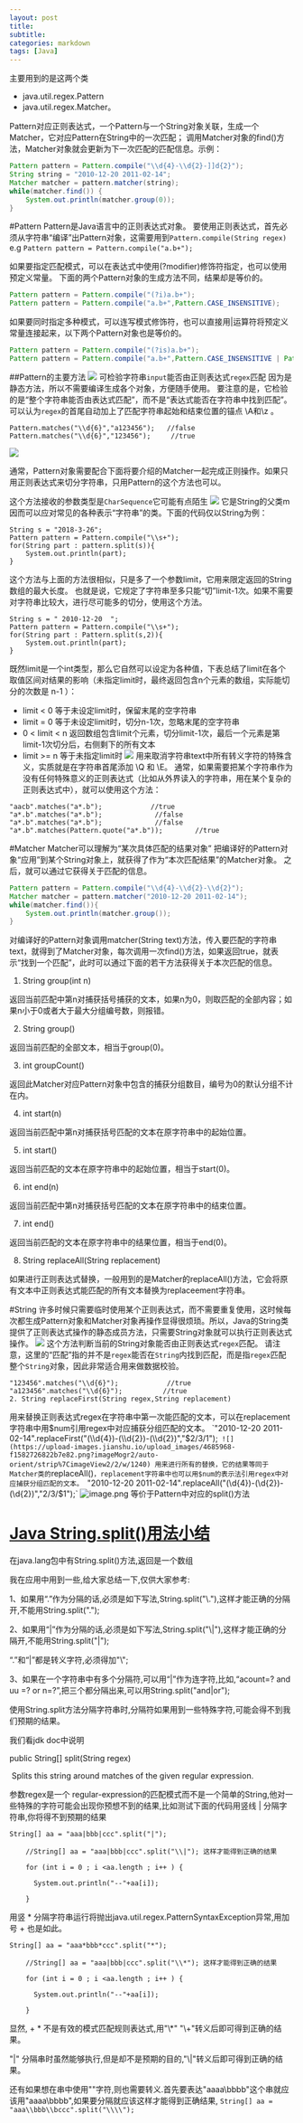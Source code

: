 ```yaml
---
layout: post
title: 
subtitle: 
categories: markdown
tags: [Java]
---
```




主要用到的是这两个类

- java.util.regex.Pattern
- java.util.regex.Matcher。

Pattern对应正则表达式，一个Pattern与一个String对象关联，生成一个Matcher，它对应Pattern在String中的一次匹配； 
调用Matcher对象的find()方法，Matcher对象就会更新为下一次匹配的匹配信息。示例：
```java
Pattern pattern = Pattern.compile("\\d{4}-\\d{2}-]]d{2}");
String string = "2010-12-20 2011-02-14";
Matcher matcher = pattern.matcher(string);
while(matcher.find()) {
    System.out.println(matcher.group(0));
}
```
#Pattern
Pattern是Java语言中的正则表达式对象。
要使用正则表达式，首先必须从字符串“编译”出Pattern对象，这需要用到`Pattern.compile(String regex)`
e.g
`Pattern pattern = Pattern.compile("a.b+");`

如果要指定匹配模式，可以在表达式中使用(?modifier)修饰符指定，也可以使用预定义常量。
下面的两个Pattern对象的生成方法不同，结果却是等价的。
```java
Pattern pattern = Pattern.compile("(?i)a.b+");
Pattern pattern = Pattern.compile("a.b+",Pattern.CASE_INSENSITIVE);
```
如果要同时指定多种模式，可以连写模式修饰符，也可以直接用|运算符将预定义常量连接起来，以下两个Pattern对象也是等价的。
```java
Pattern pattern = Pattern.compile("(?is)a.b+");
Pattern pattern = Pattern.compile("a.b+",Pattern.CASE_INSENSITIVE | Pattern.DOTALL);
```
##Pattern的主要方法
![](https://upload-images.jianshu.io/upload_images/4685968-2d16306314c523f7.png?imageMogr2/auto-orient/strip%7CimageView2/2/w/1240)
可检验字符串`input`能否由正则表达式`regex`匹配
因为是静态方法，所以不需要编译生成各个对象，方便随手使用。
要注意的是，它检验的是“整个字符串能否由表达式匹配”，而不是“表达式能否在字符串中找到匹配”。
可以认为`regex`的首尾自动加上了匹配字符串起始和结束位置的锚点 \A和\z 。
```
Pattern.matches("\\d{6}","a123456");   //false
Pattern.matches("\\d{6}","123456");     //true
```
![](https://upload-images.jianshu.io/upload_images/4685968-1b2adbbaecc536c1.png?imageMogr2/auto-orient/strip%7CimageView2/2/w/1240)

通常，Pattern对象需要配合下面将要介绍的Matcher一起完成正则操作。如果只用正则表达式来切分字符串，只用Pattern的这个方法也可以。

这个方法接收的参数类型是`CharSequence`它可能有点陌生
![](https://upload-images.jianshu.io/upload_images/4685968-595ead2c2e84e926.png?imageMogr2/auto-orient/strip%7CimageView2/2/w/1240)
它是String的父类m因而可以应对常见的各种表示“字符串”的类。下面的代码仅以String为例：
```
String s = "2018-3-26";
Pattern pattern = Pattern.compile("\\s+");
for(String part : pattern.split(s)){
    System.out.println(part);
}
```
这个方法与上面的方法很相似，只是多了一个参数limit，它用来限定返回的String数组的最大长度。
也就是说，它规定了字符串至多只能“切”limit-1次。如果不需要对字符串比较大，进行尽可能多的切分，使用这个方法。
```
String s = " 2010-12-20  ";
Pattern pattern = Pattern.compile("\\s+");
for(String part : Pattern.split(s,2)){
    System.out.println(part);
}
```
既然limit是一个int类型，那么它自然可以设定为各种值，下表总结了limit在各个取值区间对结果的影响（未指定limit时，最终返回包含n个元素的数组，实际能切分的次数是 n-1 ）：
                                                                                
- limit < 0
等于未设定limit时，保留末尾的空字符串
- limit = 0 
等于未设定limit时，切分n-1次，忽略末尾的空字符串
- 0 < limit < n
返回数组包含limit个元素，切分limit-1次，最后一个元素是第limit-1次切分后，右侧剩下的所有文本
- limit >= n
等于未指定limit时
![](https://upload-images.jianshu.io/upload_images/4685968-fa810753f0963f0a.png?imageMogr2/auto-orient/strip%7CimageView2/2/w/1240)
用来取消字符串text中所有转义字符的特殊含义，实质就是在字符串首尾添加 \Q 和 \E。
通常，如果需要把某个字符串作为没有任何特殊意义的正则表达式（比如从外界读入的字符串，用在某个复杂的正则表达式中），就可以使用这个方法：
```
"aacb".matches("a*.b");            //true
"a*.b".matches("a*.b");             //false
"a*.b".matches("a*.b");             //false
"a*.b".matches(Pattern.quote("a*.b"));        //true
```
#Matcher
Matcher可以理解为“某次具体匹配的结果对象”
把编译好的Pattern对象“应用”到某个String对象上，就获得了作为“本次匹配结果”的Matcher对象。
之后，就可以通过它获得关于匹配的信息。
```java
Pattern pattern = Pattern.compile("\\d{4}-\\d{2}-\\d{2}");
Matcher matcher = pattern.matcher("2010-12-20 2011-02-14");
while(matcher.find()){
    System.out.println(matcher.group());
}
```
对编译好的Pattern对象调用matcher(String text)方法，传入要匹配的字符串text，就得到了Matcher对象，每次调用一次find()方法，如果返回true，就表示“找到一个匹配”，此时可以通过下面的若干方法获得关于本次匹配的信息。

1. String group(int n)

返回当前匹配中第n对捕获括号捕获的文本，如果n为0，则取匹配的全部内容；如果n小于0或者大于最大分组编号数，则报错。

2. String group()

返回当前匹配的全部文本，相当于group(0)。

3. int groupCount()

返回此Matcher对应Pattern对象中包含的捕获分组数目，编号为0的默认分组不计在内。

4. int start(n)

返回当前匹配中第n对捕获括号匹配的文本在原字符串中的起始位置。

5. int start()

返回当前匹配的文本在原字符串中的起始位置，相当于start(0)。

6. int end(n)

返回当前匹配中第n对捕获括号匹配的文本在原字符串中的结束位置。

7. int end()

返回当前匹配的文本在原字符串中的结果位置，相当于end(0)。

8. String replaceAll(String replacement)

如果进行正则表达式替换，一般用到的是Matcher的replaceAll()方法，它会将原有文本中正则表达式能匹配的所有文本替换为replaceement字符串。

#String
许多时候只需要临时使用某个正则表达式，而不需要重复使用，这时候每次都生成Pattern对象和Matcher对象再操作显得很烦琐。所以，Java的String类提供了正则表达式操作的静态成员方法，只需要String对象就可以执行正则表达式操作。
![](https://upload-images.jianshu.io/upload_images/4685968-0cf5b4ba1db44cc8.png?imageMogr2/auto-orient/strip%7CimageView2/2/w/1240)
这个方法判断当前的String对象能否由正则表达式`regex`匹配。
请注意，这里的“匹配”指的并不是`regex`能否在`String`内找到匹配，而是指`regex`匹配整个`String`对象，因此非常适合用来做数据校验。
```
"123456".matches("\\d{6}");            //true
"a123456".matches("\\d{6}");          //true
2. String replaceFirst(String regex,String replacement)
```
用来替换正则表达式regex在字符串中第一次能匹配的文本，可以在replacement字符串中用$num引用regex中对应捕获分组匹配的文本。
`"2010-12-20 2011-02-14".replaceFirst("(\\d{4})-(\\d{2})-(\\d{2})","$2/$3/$1");`
![](https://upload-images.jianshu.io/upload_images/4685968-f1582726822b7e82.png?imageMogr2/auto-orient/strip%7CimageView2/2/w/1240)
用来进行所有的替换，它的结果等同于Matcher类的`replaceAll()`，replacement字符串中也可以用$num的表示法引用regex中对应捕获分组匹配的文本。
`"2010-12-20 2011-02-14".replaceAll("(\\d{4})-(\\d{2})-(\\d{2})","$2/$3/$1");`
![image.png](https://upload-images.jianshu.io/upload_images/4685968-5fd716b8e540d5e2.png?imageMogr2/auto-orient/strip%7CimageView2/2/w/1240)
等价于Pattern中对应的split()方法
# [Java String.split()用法小结](http://www.cnblogs.com/mingforyou/p/3299569.html)

在java.lang包中有String.split()方法,返回是一个数组

我在应用中用到一些,给大家总结一下,仅供大家参考:

1、如果用“.”作为分隔的话,必须是如下写法,String.split("\\."),这样才能正确的分隔开,不能用String.split(".");

2、如果用“|”作为分隔的话,必须是如下写法,String.split("\\|"),这样才能正确的分隔开,不能用String.split("|");

“.”和“|”都是转义字符,必须得加"\\";

3、如果在一个字符串中有多个分隔符,可以用“|”作为连字符,比如,“acount=? and uu =? or n=?”,把三个都分隔出来,可以用String.split("and|or");

使用String.split方法分隔字符串时,分隔符如果用到一些特殊字符,可能会得不到我们预期的结果。 

我们看jdk doc中说明  

public String[] split(String regex)

 Splits this string around matches of the given regular expression. 

参数regex是一个 regular-expression的匹配模式而不是一个简单的String,他对一些特殊的字符可能会出现你预想不到的结果,比如测试下面的代码用竖线 | 分隔字符串,你将得不到预期的结果
```
String[] aa = "aaa|bbb|ccc".split("|");

    //String[] aa = "aaa|bbb|ccc".split("\\|"); 这样才能得到正确的结果

    for (int i = 0 ; i <aa.length ; i++ ) {

      System.out.println("--"+aa[i]); 

    }
```
用竖 * 分隔字符串运行将抛出java.util.regex.PatternSyntaxException异常,用加号 + 也是如此。
```
String[] aa = "aaa*bbb*ccc".split("*");

    //String[] aa = "aaa|bbb|ccc".split("\\*"); 这样才能得到正确的结果    

    for (int i = 0 ; i <aa.length ; i++ ) {

      System.out.println("--"+aa[i]); 

    }
```
显然, + * 不是有效的模式匹配规则表达式,用"\\*" "\\+"转义后即可得到正确的结果。

"|" 分隔串时虽然能够执行,但是却不是预期的目的,"\\|"转义后即可得到正确的结果。

还有如果想在串中使用"\"字符,则也需要转义.首先要表达"aaaa\bbbb"这个串就应该用"aaaa\\bbbb",如果要分隔就应该这样才能得到正确结果,
`String[] aa = "aaa\\bbb\\bccc".split("\\\\");`
